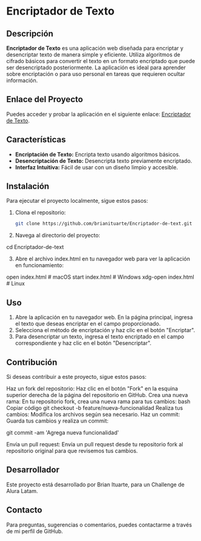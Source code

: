 # Encriptador de Texto

## Descripción
**Encriptador de Texto** es una aplicación web diseñada para encriptar y desencriptar texto de manera simple y eficiente. Utiliza algoritmos de cifrado básicos para convertir el texto en un formato encriptado que puede ser desencriptado posteriormente. La aplicación es ideal para aprender sobre encriptación o para uso personal en tareas que requieren ocultar información.

## Enlace del Proyecto
Puedes acceder y probar la aplicación en el siguiente enlace: [Encriptador de Texto](https://brianituarte.github.io/Encriptador-de-text/).

## Características
- **Encriptación de Texto:** Encripta texto usando algoritmos básicos.
- **Desencriptación de Texto:** Desencripta texto previamente encriptado.
- **Interfaz Intuitiva:** Fácil de usar con un diseño limpio y accesible.

## Instalación
Para ejecutar el proyecto localmente, sigue estos pasos:

1. Clona el repositorio:
   ```bash
   git clone https://github.com/brianituarte/Encriptador-de-text.git
2. Navega al directorio del proyecto:

cd Encriptador-de-text

3. Abre el archivo index.html en tu navegador web para ver la aplicación en funcionamiento:

open index.html  # macOS
start index.html # Windows
xdg-open index.html # Linux

## Uso

1. Abre la aplicación en tu navegador web.
En la página principal, ingresa el texto que deseas encriptar en el campo proporcionado.
2. Selecciona el método de encriptación y haz clic en el botón "Encriptar".
3. Para desencriptar un texto, ingresa el texto encriptado en el campo correspondiente y haz clic en el botón "Desencriptar".

## Contribución
Si deseas contribuir a este proyecto, sigue estos pasos:

Haz un fork del repositorio: Haz clic en el botón "Fork" en la esquina superior derecha de la página del repositorio en GitHub.
Crea una nueva rama: En tu repositorio fork, crea una nueva rama para tus cambios:
bash
Copiar código
git checkout -b feature/nueva-funcionalidad
Realiza tus cambios: Modifica los archivos según sea necesario.
Haz un commit: Guarda tus cambios y realiza un commit:

git commit -am 'Agrega nueva funcionalidad'

Envía un pull request: Envía un pull request desde tu repositorio fork al repositorio original para que revisemos tus cambios.

## Desarrollador
Este proyecto está desarrollado por Brian Ituarte, para un Challenge de Alura Latam.

## Contacto
Para preguntas, sugerencias o comentarios, puedes contactarme a través de mi perfil de GitHub.